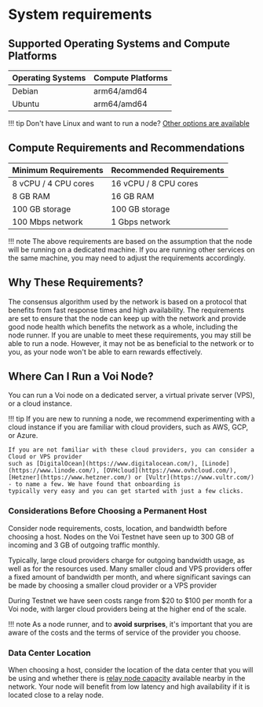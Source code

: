 # System requirements

## Supported Operating Systems and Compute Platforms

| Operating Systems | Compute Platforms |
|-------------------|-------------------|
| Debian            | arm64/amd64       |
| Ubuntu            | arm64/amd64       |

!!! tip
    Don't have Linux and want to run a node? [Other options are available](../../getting-started/introduction/)

## Compute Requirements and Recommendations

| Minimum Requirements | Recommended Requirements |
|----------------------|--------------------------|
| 8 vCPU / 4 CPU cores | 16 vCPU / 8 CPU cores    |
| 8 GB RAM             | 16 GB RAM                |
| 100 GB storage       | 100 GB storage           |
| 100 Mbps network     | 1 Gbps network           |

!!! note
    The above requirements are based on the assumption that the node will be running on a dedicated machine.
    If you are running other services on the same machine, you may need to adjust the requirements accordingly.

## Why These Requirements?

The consensus algorithm used by the network is based on a protocol
that benefits from fast response times and high availability.
The requirements are set to ensure that the node can keep up with the network and provide good node health which
benefits the network as a whole, including the node runner.
If you are unable to meet these requirements, you may still be able to run a node.
However, it may not be as beneficial to the network or to you,
as your node won't be able to earn rewards effectively.

## Where Can I Run a Voi Node?

You can run a Voi node on a dedicated server, a virtual private server (VPS), or a cloud instance.

!!! tip
    If you are new to running a node,
    we recommend experimenting with a cloud instance if you are familiar with cloud providers, such as AWS, GCP, or Azure.

    If you are not familiar with these cloud providers, you can consider a Cloud or VPS provider
    such as [DigitalOcean](https://www.digitalocean.com/), [Linode](https://www.linode.com/), [OVHcloud](https://www.ovhcloud.com/), [Hetzner](https://www.hetzner.com/) or [Vultr](https://www.vultr.com/) - to name a few. We have found that onboarding is
    typically very easy and you can get started with just a few clicks.

### Considerations Before Choosing a Permanent Host

Consider node requirements, costs, location, and bandwidth before choosing a host.
Nodes on the Voi Testnet have seen up to 300 GB of incoming and 3 GB of outgoing traffic monthly.

Typically, large cloud providers charge for outgoing bandwidth usage, as well as for the resources used.
Many smaller cloud and VPS providers offer a fixed amount of bandwidth per month,
and where significant savings can be made by choosing a smaller cloud provider or a VPS provider

During Testnet we have seen costs range from $20 to $100 per month for a Voi node,
with larger cloud providers being at the higher end of the scale.

!!! note
    As a node runner, and to **avoid surprises**, it's important that you are aware of the costs
    and the terms of service of the provider you choose.

### Data Center Location

When choosing a host,
consider the location of the data center that you will be using
and whether there is [relay node capacity](https://g.testnet.voi.nodly.io/d/b315a644-1dfa-47cc-ae1e-8cf4f80a72d1/voi-master-dashboard?orgId=1&refresh=10s)
available nearby in the network.
Your node will benefit from low latency and high availability if it is located close to a relay node.
